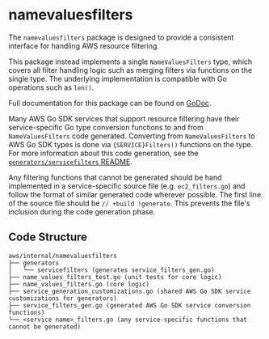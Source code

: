 # namevaluesfilters

The `namevaluesfilters` package is designed to provide a consistent interface for handling AWS resource filtering.

This package instead implements a single `NameValuesFilters` type, which covers all filter handling logic such as merging filters via functions on the single type. The underlying implementation is compatible with Go operations such as `len()`.

Full documentation for this package can be found on [GoDoc](https://godoc.org/github.com/terraform-providers/terraform-provider-aws/aws/internal/namevaluesfilters).

Many AWS Go SDK services that support resource filtering have their service-specific Go type conversion functions to and from `NameValuesFilters` code generated. Converting from `NameValuesFilters` to AWS Go SDK types is done via `{SERVICE}Filters()` functions on the type. For more information about this code generation, see the [`generators/servicefilters` README](generators/servicefilters/README.md).

Any filtering functions that cannot be generated should be hand implemented in a service-specific source file (e.g. `ec2_filters.go`) and follow the format of similar generated code wherever possible. The first line of the source file should be `// +build !generate`. This prevents the file's inclusion during the code generation phase.

## Code Structure

```text
aws/internal/namevaluesfilters
├── generators
│   └── servicefilters (generates service_filters_gen.go)
├── name_values_filters_test.go (unit tests for core logic)
├── name_values_filters.go (core logic)
├── service_generation_customizations.go (shared AWS Go SDK service customizations for generators)
├── service_filters_gen.go (generated AWS Go SDK service conversion functions)
└── <service name>_filters.go (any service-specific functions that cannot be generated)
```
